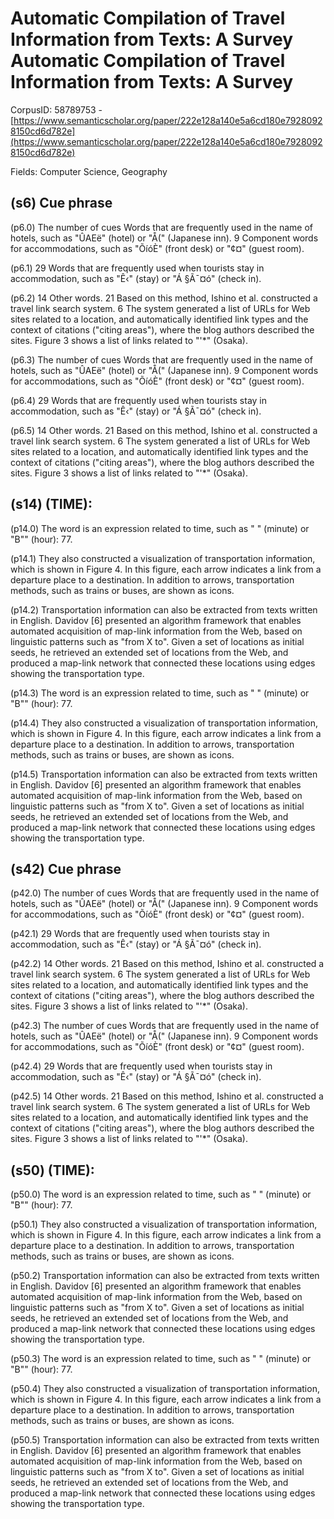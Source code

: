 # Automatic Compilation of Travel Information from Texts: A Survey Automatic Compilation of Travel Information from Texts: A Survey

CorpusID: 58789753 - [https://www.semanticscholar.org/paper/222e128a140e5a6cd180e79280928150cd6d782e](https://www.semanticscholar.org/paper/222e128a140e5a6cd180e79280928150cd6d782e)

Fields: Computer Science, Geography

## (s6) Cue phrase
(p6.0) The number of cues Words that are frequently used in the name of hotels, such as "ÛAEë" (hotel) or "Å(" (Japanese inn). 9 Component words for accommodations, such as "ÕíóÈ" (front desk) or "¢¤" (guest room).

(p6.1) 29 Words that are frequently used when tourists stay in accommodation, such as "Ê‹" (stay) or "Á §Ã¯¤ó" (check in).

(p6.2) 14 Other words. 21 Based on this method, Ishino et al. constructed a travel link search system. 6 The system generated a list of URLs for Web sites related to a location, and automatically identified link types and the context of citations ("citing areas"), where the blog authors described the sites. Figure 3 shows a list of links related to "'*" (Osaka).

(p6.3) The number of cues Words that are frequently used in the name of hotels, such as "ÛAEë" (hotel) or "Å(" (Japanese inn). 9 Component words for accommodations, such as "ÕíóÈ" (front desk) or "¢¤" (guest room).

(p6.4) 29 Words that are frequently used when tourists stay in accommodation, such as "Ê‹" (stay) or "Á §Ã¯¤ó" (check in).

(p6.5) 14 Other words. 21 Based on this method, Ishino et al. constructed a travel link search system. 6 The system generated a list of URLs for Web sites related to a location, and automatically identified link types and the context of citations ("citing areas"), where the blog authors described the sites. Figure 3 shows a list of links related to "'*" (Osaka).
## (s14) (TIME):
(p14.0) The word is an expression related to time, such as " " (minute) or "B"" (hour): 77.

(p14.1) They also constructed a visualization of transportation information, which is shown in Figure  4. In this figure, each arrow indicates a link from a departure place to a destination. In addition to arrows, transportation methods, such as trains or buses, are shown as icons.

(p14.2) Transportation information can also be extracted from texts written in English. Davidov [6] presented an algorithm framework that enables automated acquisition of map-link information from the Web, based on linguistic patterns such as "from X to". Given a set of locations as initial seeds, he retrieved an extended set of locations from the Web, and produced a map-link network that connected these locations using edges showing the transportation type.

(p14.3) The word is an expression related to time, such as " " (minute) or "B"" (hour): 77.

(p14.4) They also constructed a visualization of transportation information, which is shown in Figure  4. In this figure, each arrow indicates a link from a departure place to a destination. In addition to arrows, transportation methods, such as trains or buses, are shown as icons.

(p14.5) Transportation information can also be extracted from texts written in English. Davidov [6] presented an algorithm framework that enables automated acquisition of map-link information from the Web, based on linguistic patterns such as "from X to". Given a set of locations as initial seeds, he retrieved an extended set of locations from the Web, and produced a map-link network that connected these locations using edges showing the transportation type.
## (s42) Cue phrase
(p42.0) The number of cues Words that are frequently used in the name of hotels, such as "ÛAEë" (hotel) or "Å(" (Japanese inn). 9 Component words for accommodations, such as "ÕíóÈ" (front desk) or "¢¤" (guest room).

(p42.1) 29 Words that are frequently used when tourists stay in accommodation, such as "Ê‹" (stay) or "Á §Ã¯¤ó" (check in).

(p42.2) 14 Other words. 21 Based on this method, Ishino et al. constructed a travel link search system. 6 The system generated a list of URLs for Web sites related to a location, and automatically identified link types and the context of citations ("citing areas"), where the blog authors described the sites. Figure 3 shows a list of links related to "'*" (Osaka).

(p42.3) The number of cues Words that are frequently used in the name of hotels, such as "ÛAEë" (hotel) or "Å(" (Japanese inn). 9 Component words for accommodations, such as "ÕíóÈ" (front desk) or "¢¤" (guest room).

(p42.4) 29 Words that are frequently used when tourists stay in accommodation, such as "Ê‹" (stay) or "Á §Ã¯¤ó" (check in).

(p42.5) 14 Other words. 21 Based on this method, Ishino et al. constructed a travel link search system. 6 The system generated a list of URLs for Web sites related to a location, and automatically identified link types and the context of citations ("citing areas"), where the blog authors described the sites. Figure 3 shows a list of links related to "'*" (Osaka).
## (s50) (TIME):
(p50.0) The word is an expression related to time, such as " " (minute) or "B"" (hour): 77.

(p50.1) They also constructed a visualization of transportation information, which is shown in Figure  4. In this figure, each arrow indicates a link from a departure place to a destination. In addition to arrows, transportation methods, such as trains or buses, are shown as icons.

(p50.2) Transportation information can also be extracted from texts written in English. Davidov [6] presented an algorithm framework that enables automated acquisition of map-link information from the Web, based on linguistic patterns such as "from X to". Given a set of locations as initial seeds, he retrieved an extended set of locations from the Web, and produced a map-link network that connected these locations using edges showing the transportation type.

(p50.3) The word is an expression related to time, such as " " (minute) or "B"" (hour): 77.

(p50.4) They also constructed a visualization of transportation information, which is shown in Figure  4. In this figure, each arrow indicates a link from a departure place to a destination. In addition to arrows, transportation methods, such as trains or buses, are shown as icons.

(p50.5) Transportation information can also be extracted from texts written in English. Davidov [6] presented an algorithm framework that enables automated acquisition of map-link information from the Web, based on linguistic patterns such as "from X to". Given a set of locations as initial seeds, he retrieved an extended set of locations from the Web, and produced a map-link network that connected these locations using edges showing the transportation type.
